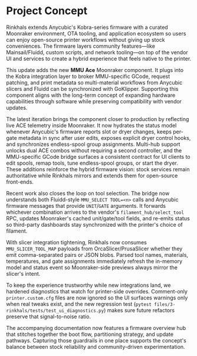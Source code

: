 # Project Concept

Rinkhals extends Anycubic's Kobra-series firmware with a curated Moonraker environment, OTA tooling, and application ecosystem so users can enjoy open-source printer workflows without giving up stock conveniences. The firmware layers community features—like Mainsail/Fluidd, custom scripts, and network tooling—on top of the vendor UI and services to create a hybrid experience that feels native to the printer.

This update adds the new **MMU Ace** Moonraker component. It plugs into the Kobra integration layer to broker MMU-specific GCode, request patching, and print metadata so multi-material workflows from Anycubic slicers and Fluidd can be synchronized with GoKlipper. Supporting this component aligns with the long-term concept of expanding hardware capabilities through software while preserving compatibility with vendor updates.

The latest iteration brings the component closer to production by reflecting live ACE telemetry inside Moonraker. It now hydrates the status model whenever Anycubic's firmware reports slot or dryer changes, keeps per-gate metadata in sync after user edits, exposes explicit dryer control hooks, and synchronizes endless-spool group assignments. Multi-hub support unlocks dual ACE combos without requiring a second controller, and the MMU-specific GCode bridge surfaces a consistent contract for UI clients to edit spools, remap tools, tune endless-spool groups, or start the dryer. These additions reinforce the hybrid firmware vision: stock services remain authoritative while Rinkhals mirrors and extends them for open-source front-ends.

Recent work also closes the loop on tool selection. The bridge now understands both Fluidd-style `MMU_SELECT TOOL=<n>` calls and Anycubic firmware messages that provide `UNIT`/`GATE` arguments. It forwards whichever combination arrives to the vendor's `filament_hub/select_tool` RPC, updates Moonraker's cached unit/gate/tool fields, and re-emits status so third-party dashboards stay synchronized with the printer's choice of filament.

With slicer integration tightening, Rinkhals now consumes `MMU_SLICER_TOOL_MAP` payloads from OrcaSlicer/PrusaSlicer whether they emit comma-separated pairs or JSON blobs. Parsed tool names, materials, temperatures, and gate assignments immediately refresh the in-memory model and status event so Moonraker-side previews always mirror the slicer's intent.

To keep the experience trustworthy while new integrations land, we hardened diagnostics that watch for printer-side overrides. Comment-only `printer.custom.cfg` files are now ignored so the UI surfaces warnings only when real tweaks exist, and the new regression test (`pytest files/3-rinkhals/tests/test_ui_diagnostics.py`) makes sure future refactors preserve that signal-to-noise ratio.

The accompanying documentation now features a firmware overview hub that stitches together the boot flow, partitioning strategy, and update pathways. Capturing those guardrails in one place supports the concept's balance between stock reliability and community-driven experimentation.
